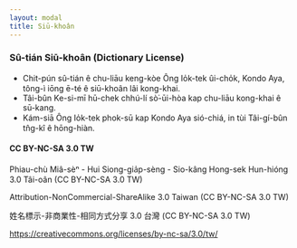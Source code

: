 ```yaml
---
layout: modal
title: Siū-khoân
---
```


### Sû-tián Siū-khoân (Dictionary License)

* Chit-pún sû-tián ê chu-liāu keng-kòe Ông Io̍k-tek ûi-cho̍k, Kondo Aya, tông-ì iōng ē-té ê siū-khoân lâi kong-khai.
* Tâi-bûn Ke-si-mī hū-chek chhú-lí sò͘-ūi-hòa kap chu-liāu kong-khai ê sū-kang.
* Kám-siā Ông Io̍k-tek phok-sū kap Kondo Aya sió-chiá, in tùi Tâi-gí-bûn tn̂g-kî ê hōng-hiàn.

#### CC BY-NC-SA 3.0 TW

Phiau-chù Miâ-sèⁿ - Hui Siong-gia̍p-sèng - Sio-kâng Hong-sek Hun-hióng 3.0 Tâi-oân (CC BY-NC-SA 3.0 TW)

Attribution-NonCommercial-ShareAlike 3.0 Taiwan (CC BY-NC-SA 3.0 TW)

姓名標示-非商業性-相同方式分享 3.0 台灣 (CC BY-NC-SA 3.0 TW)

https://creativecommons.org/licenses/by-nc-sa/3.0/tw/